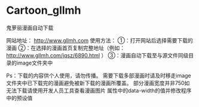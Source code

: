 # Cartoon_gllmh
鬼萝丽漫画自动下载

网站地址：
http://www.gllmh.com
使用方法：
①：打开网站后选择需要下载的漫画
②：在选择的漫画首页复制完整地址（例如：http://www.gllmh.com/jqsz/6890.html ）
③：漫画自动下载至与源文件同级目录的image文件夹中

Ps：下载的内容供个人使用，请勿传播。
    需要下载多部漫画时请及时移走image文件夹中已下载完的漫画避免被新下载的漫画所覆盖。
    部分漫画宽度并非750如无法下载请使用开发人员工具查看漫画图片<img> 属性中的data-width的值并修改程序中的预设值
